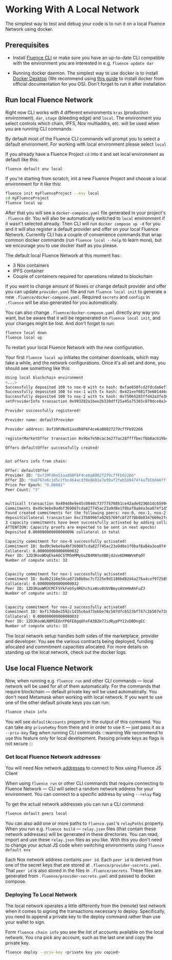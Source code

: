 # Working With A Local Network

The simplest way to test and debug your code is to run it on a local Fluence Network using docker.

## Prerequisites

- Install [Fluence CLI](https://github.com/fluencelabs/fluence-cli) or make sure you have an up-to-date CLI compatible with the environment you are interested in e.g. `fluence update dar`

- Running docker daemon. The simplest way to use docker is to install [Docker Desktop](https://docs.docker.com/desktop/) (We recommend using [this guide](https://docs.docker.com/desktop/) to install docker from official documentation for you OS). Don't forget to run it after installation


## Run local Fluence Network

Right now CLI works with 4 different environments `kras` (production environment), `dar`, `stage` (bleeding edge) and `local`. The environment you select controls which chain, IPFS, Nox multiaddrs, etc. will be used when you are running CLI commands

By default most of the Fluence CLI commands will prompt you to select a default environment. For working with local environment please select `local`

If you already have a Fluence Project `cd` into it and set local environment as default like this:
```sh
fluence default env local
``` 
If you're starting from scratch, init a new Fluence Project and choose a local environment for it like this:
```sh
fluence init myFluenceProject --env local
cd myFluenceProject
fluence local up
```

After that you will see a `docker-compose.yaml` file generated in your project's `.fluence` dir. You will also be automatically switched to `local` environment if it wasn't selected already. Then CLI will run `docker compose up -d` for you and it will also register a default provider and offer on your local Fluence Network. Currently CLI has a couple of convenience commands that wrap common docker commands (run `fluence local --help` to learn more), but we encourage you to use docker itself as you please.

The default local Fluence Network at this moment has:
- 3 Nox containers
- IPFS container
- Couple of containers required for operations related to blockchain

If you want to change amount of Noxes or change default provider and offer you can update `provider.yaml` file and run `fluence local init` to generate a new `.fluence/docker-compose.yaml`. Required `secrets` and `configs` in `.fluence` will be also generated for you automatically.

You can also change `.fluence/docker-compose.yaml` directly any way you want, but be aware that it will be regenerated on `fluence local init`, and your changes might be lost.
And don't forget to run:
```sh
fluence local down
fluence local up
```
To restart your local Fluence Network with the new configuration.

Your first `fluence local up` initiates the container downloads, which may take a while, and the network configurations. Once it's all set and done, you should see something like this:

```bash
Using local blockchain environment
<...>
Successfully deposited 100 to nox-0 with tx hash: 0xfae650fcd2fdcda6ef73b158797faf5d428530ad7836d54629fc7f5f9997542d
Successfully deposited 100 to nox-1 with tx hash: 0x421eef681f3e601446491f48ef634b686b533620cad3d9c3ddfa8c149336e757
Successfully deposited 100 to nox-2 with tx hash: 0x75065283ffd42a3fe39b51dee2450518c1958fdbd33b2e7a51fd6afe0b5c461c
setProviderInfo transaction 0x993282a1bee2b320dff25a45a75365c879dce0a34453afc61edc4dd09c2caaa7 was mined successfully

Provider successfully registered!

Provider name: defaultProvider

Provider address: 0xf39Fd6e51aad88F6F4ce6aB8827279cffFb92266

registerMarketOffer transaction 0x9be7e50cac3e277ac28ffffbecf6b8ac619bd5a6a05926843d85e2874ec1094d was mined successfully

Offers defaultOffer successfully created!


Got offers info from chain:

Offer: defaultOffer
Provider ID: "0xf39Fd6e51aad88F6F4ce6aB8827279cffFb92266"
Offer ID: "0x8767e6c1d5c2fbc464acd39e8881e7e50af2feb589474f4a791b846ff1f668f8"
Price Per Epoch: "0.00001"
Peer Count: "3"


multicall transaction 0x404d8e9e45c084dc73777570851ce42ade9236b1dc6599414a74bd795c74e6cd was mined successfully
Commitments 0xd9c9ebe9a4bf369087cda827745ac23a9d8e1f0baf8a84a3ea074f1d5f486df2, 0xdb2116e34ca871b8b0ac7cf225e9d1180bd02d4a276a4cef972589590d99ff74, 0xf17db8e2592c1d35c6a473ebbe78c507dfc6523bf747c2b507e7287fa62e5c93 were registered
Found created commitments for the following peers: nox-0, nox-1, nox-2
depositCollateral transaction 0xc37b8996fa9265769fc8f2f70b0b0347660e2feaf9770a852fe8debf10f02cde was mined successfully
3 capacity commitments have been successfully activated by adding collateral!
ATTENTION: Capacity proofs are expected to be sent in next epochs!
Deposited 0.000000000000000096 collateral in total

Capacity commitment for nox-0 successfully activated!
Commitment ID: 0xd9c9ebe9a4bf369087cda827745ac23a9d8e1f0baf8a84a3ea074f1d5f486df2
Collateral: 0.000000000000000032
Peer ID: 12D3KooWDqEkeA6CSTM5mMMyGoZB4MAYoXBDj42uvKDHWWVmPqdT
Number of compute units: 32


Capacity commitment for nox-1 successfully activated!
Commitment ID: 0xdb2116e34ca871b8b0ac7cf225e9d1180bd02d4a276a4cef972589590d99ff74
Collateral: 0.000000000000000032
Peer ID: 12D3KooWMJCMCFSYkFebSy4REhchixWso8VbVBmyzAVmHmAhFuZJ
Number of compute units: 32


Capacity commitment for nox-2 successfully activated!
Commitment ID: 0xf17db8e2592c1d35c6a473ebbe78c507dfc6523bf747c2b507e7287fa62e5c93
Collateral: 0.000000000000000032
Peer ID: 12D3KooWLN8M1E6nYP6FE8gq6hxFA3BZm7JidRypPY12vDBDngEC
Number of compute units: 32
```

The local network setup handles both sides of the marketplace, provider and developer. You see the various contracts being deployed, funding allocated and commitment capacities allocated. For more details on standing up the local network, check out the docker logs. 


## Use local Fluence Network

Now, when running e.g. `fluence run` and other CLI commands — local network will be used for all of them automatically. For the commands that require blockchain — default private key will be used automatically. You don't need Metamask when working with local network. If you want to use one of the other default private keys you can run:
```sh
fluence chain info
```
You will see `defaultAccounts` property in the output of this command. You can take any `privateKey` from there and in order to use it — just pass it as a `--priv-key` flag when running CLI commands
:::warning
We recommend to use this feature only for local development. Passing private keys as flags is not secure
:::

### Get local Fluence Network addresses

You will need Nox network [addresses](https://multiformats.io/multiaddr/) to connect to Nox using Fluence JS Client

When using `fluence run` or other CLI commands that require connecting to Fluence Network — CLI will select a random network address for your environment. You can connect to a specific address by using `--relay` flag

To get the actual network addresses you can run a CLI command:
```sh
fluence default peers local
```

You can also add one or more paths to `fluence.yaml`'s `relayPaths` property. When you run e.g. `fluence build` — `relay.json` files (that contain these network addresses) will be generated in these directories. You can read, import and use these `relay.json` files as you like. With this you don't need to change your actual JS code when switching environments using `fluence default env`

Each Nox network address contains `peer id`. Each `peer id` is derived from one of the secret keys that are stored at `.fluence/provider-secrets.yaml`. That `peer id` is also stored in the files in `.fluence/secrets`. These files are generated from `.fluence/provider-secrets.yaml` and passed to docker compose.

### Deploying To Local Network

The local network operates a little differently from the (remote) test network when it comes to signing the transactions necessary to deploy. Specifically, you need to append a private key to the deploy command rather than use your wallet to sign.

Form `fluence chain info` you see the list of accounts available on the local network. You cna pick any account, such as the last one and copy the private key.

```bash
fluence deploy --priv-key <private key you copied>
```

